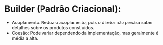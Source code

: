 ﻿# Builder (Padrão Criacional):

- Acoplamento: Reduz o acoplamento, pois o diretor não precisa saber detalhes sobre os produtos construídos.
- Coesão: Pode variar dependendo da implementação, mas geralmente é média a alta.